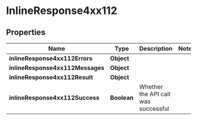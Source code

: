 # InlineResponse4xx112

## Properties
Name | Type | Description | Notes
------------ | ------------- | ------------- | -------------
**inlineResponse4xx112Errors** | **Object** |  | 
**inlineResponse4xx112Messages** | **Object** |  | 
**inlineResponse4xx112Result** | **Object** |  | 
**inlineResponse4xx112Success** | **Boolean** | Whether the API call was successful | 

